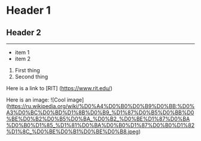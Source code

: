 # Header 1
## Header 2

---

- item 1
- item 2

1. First thing
2. Second thing

Here is a link to [RIT] (https://www.rit.edu/)

Here is an image:
![Cool image] (https://ru.wikipedia.org/wiki/%D0%A4%D0%B0%D0%B9%D0%BB:%D0%A3%D0%BC%D0%BD%D1%8B%D0%B9_%D1%87%D0%B5%D0%BB%D0%BE%D0%B2%D0%B5%D0%BA_%D0%B2_%D0%BE%D1%87%D0%BA%D0%B0%D1%85_%D1%81%D0%BA%D0%B0%D1%87%D0%B0%D1%82%D1%8C_%D0%BE%D0%B1%D0%BE%D0%B8.jpeg) 
